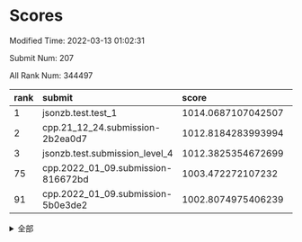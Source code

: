 # Scores

Modified Time: 2022-03-13 01:02:31

Submit Num: 207

All Rank Num: 344497

| rank |               submit               |       score        |       sigma        | pk_num |
| :--- | :--------------------------------- | :----------------- | :----------------- | :----- |
| 1    | jsonzb.test.test_1                 | 1014.0687107042507 | 0.8265392389392789 | 6664   |
| 2    | cpp.21_12_24.submission-2b2ea0d7   | 1012.8184283993994 | 0.7779341593933738 | 6655   |
| 3    | jsonzb.test.submission_level_4     | 1012.3825354672699 | 0.7814643991857458 | 6662   |
| 75   | cpp.2022_01_09.submission-816672bd | 1003.472272107232  | 0.7191884695786802 | 6656   |
| 91   | cpp.2022_01_09.submission-5b0e3de2 | 1002.8074975406239 | 0.7059148669665488 | 6653   |


<details>
<summary>全部</summary>

| rank |                 submit                 |       score        |       sigma        | pk_num |
| :--- | :------------------------------------- | :----------------- | :----------------- | :----- |
| 1    | jsonzb.test.test_1                     | 1014.0687107042507 | 0.8265392389392789 | 6664   |
| 2    | cpp.21_12_24.submission-2b2ea0d7       | 1012.8184283993994 | 0.7779341593933738 | 6655   |
| 3    | jsonzb.test.submission_level_4         | 1012.3825354672699 | 0.7814643991857458 | 6662   |
| 4    | gobigger.level_3.submission_level_3_42 | 1011.8661693347844 | 0.7717605227901325 | 6656   |
| 5    | gobigger.level_3.submission_level_3_9  | 1011.4302623263425 | 0.760190753988497  | 6654   |
| 6    | gobigger.level_3.submission_level_3_19 | 1011.3785492290491 | 0.8224925656920842 | 6662   |
| 7    | gobigger.level_3.submission_level_3_16 | 1011.2609685169633 | 0.7825312035571867 | 6654   |
| 8    | gobigger.level_3.submission_level_3_6  | 1011.2434613707078 | 0.7536136324215376 | 6658   |
| 9    | gobigger.level_3.submission_level_3_10 | 1011.1420929098995 | 0.7489482726092331 | 6657   |
| 10   | gobigger.level_3.submission_level_3_4  | 1011.0209018677194 | 0.7631394488527591 | 6657   |
| 11   | gobigger.level_3.submission_level_3_41 | 1010.9337982108035 | 0.7588527940255    | 6657   |
| 12   | gobigger.level_3.submission_level_3_27 | 1010.8554718241637 | 0.7634772407332939 | 6657   |
| 13   | gobigger.level_3.submission_level_3_21 | 1010.6943825762378 | 0.7792638403085167 | 6657   |
| 14   | gobigger.level_3.submission_level_3_30 | 1010.6744235692813 | 0.7702732690213856 | 6652   |
| 15   | gobigger.level_3.submission_level_3_25 | 1010.4591407926123 | 0.7634145208526637 | 6657   |
| 16   | gobigger.level_3.submission_level_3_28 | 1010.4371430855701 | 0.7843215235766811 | 6660   |
| 17   | gobigger.level_3.submission_level_3_20 | 1010.4354436165855 | 0.7603221682003477 | 6655   |
| 18   | gobigger.level_3.submission_level_3_35 | 1010.3863844802429 | 0.7591730364399457 | 6653   |
| 19   | gobigger.level_3.submission_level_3_2  | 1010.2889822675724 | 0.7373219959789171 | 6660   |
| 20   | gobigger.level_3.submission_level_3_5  | 1010.2853184019637 | 0.7896931188407322 | 6657   |
| 21   | gobigger.level_3.submission_level_3_0  | 1010.1252377280779 | 0.7687325398246888 | 6655   |
| 22   | gobigger.level_3.submission_level_3_26 | 1010.0744007746853 | 0.7544135135218762 | 6658   |
| 23   | gobigger.level_3.submission_level_3_48 | 1010.0460484335947 | 0.7568976622071774 | 6651   |
| 24   | gobigger.level_3.submission_level_3_24 | 1010.019775803064  | 0.7578648548794171 | 6659   |
| 25   | gobigger.level_3.submission_level_3_15 | 1010.0047411680619 | 0.755368043569693  | 6660   |
| 26   | gobigger.level_3.submission_level_3_14 | 1009.9640258057228 | 0.7588566059917258 | 6657   |
| 27   | gobigger.level_3.submission_level_3_36 | 1009.9581740408728 | 0.7734730943358934 | 6658   |
| 28   | gobigger.level_3.submission_level_3_22 | 1009.9456732674964 | 0.7605029111384743 | 6651   |
| 29   | gobigger.level_3.submission_level_3_34 | 1009.9067357902951 | 0.7756518546786912 | 6658   |
| 30   | gobigger.level_3.submission_level_3_31 | 1009.8696753141667 | 0.7486278833970408 | 6659   |
| 31   | gobigger.level_3.submission_level_3_7  | 1009.863552628544  | 0.7420804675739255 | 6651   |
| 32   | gobigger.level_3.submission_level_3_37 | 1009.8594448438513 | 0.7427653280576556 | 6657   |
| 33   | gobigger.level_3.submission_level_3_43 | 1009.7571605511351 | 0.7517254799115822 | 6657   |
| 34   | gobigger.level_3.submission_level_3_39 | 1009.6897122315715 | 0.7494346137211613 | 6656   |
| 35   | gobigger.level_3.submission_level_3_13 | 1009.6856876197822 | 0.7579657711699861 | 6654   |
| 36   | gobigger.level_3.submission_level_3_23 | 1009.655309796796  | 0.762144951725656  | 6654   |
| 37   | gobigger.level_3.submission_level_3_3  | 1009.6527749056895 | 0.7702852874675472 | 6652   |
| 38   | gobigger.level_3.submission_level_3_29 | 1009.6472023163116 | 0.7590099258897028 | 6649   |
| 39   | gobigger.level_3.submission_level_3_40 | 1009.6251339959571 | 0.7556234007016017 | 6657   |
| 40   | gobigger.level_3.submission_level_3_11 | 1009.4767233314744 | 0.7446156643471991 | 6659   |
| 41   | gobigger.level_3.submission_level_3_45 | 1009.4706267263707 | 0.7445719301765377 | 6660   |
| 42   | gobigger.level_3.submission_level_3_18 | 1009.4664635379844 | 0.7488539601327403 | 6659   |
| 43   | gobigger.level_3.submission_level_3_12 | 1009.4318980345226 | 0.7441097748710337 | 6657   |
| 44   | gobigger.level_3.submission_level_3_47 | 1009.3980710368184 | 0.7410079267869805 | 6654   |
| 45   | gobigger.level_3.submission_level_3_8  | 1009.3433886277858 | 0.7465887484951906 | 6656   |
| 46   | gobigger.level_3.submission_level_3_44 | 1009.2213055701163 | 0.7475587258743783 | 6656   |
| 47   | gobigger.level_3.submission_level_3_46 | 1008.9866552149366 | 0.7495568931390917 | 6654   |
| 48   | gobigger.level_3.submission_level_3_1  | 1008.9159717464347 | 0.7438186707210305 | 6654   |
| 49   | gobigger.level_3.submission_level_3_32 | 1008.6793968748639 | 0.7463051944200861 | 6659   |
| 50   | gobigger.level_3.submission_level_3_33 | 1008.6503528618599 | 0.7359707977493026 | 6660   |
| 51   | gobigger.level_3.submission_level_3_38 | 1008.5518822617282 | 0.751618583990974  | 6657   |
| 52   | gobigger.level_3.submission_level_3_49 | 1008.447057598361  | 0.731428809666224  | 6656   |
| 53   | gobigger.level_3.submission_level_3_17 | 1008.0383281186417 | 0.7610524343203425 | 6660   |
| 54   | gobigger.level_1.submission_level_1_1  | 1004.8578051688831 | 0.7276806285827438 | 6655   |
| 55   | gobigger.level_1.submission_level_1_12 | 1004.1934973220684 | 0.7219024444923847 | 6659   |
| 56   | gobigger.level_1.submission_level_1_7  | 1004.1110702872163 | 0.7195786422385824 | 6657   |
| 57   | gobigger.level_1.submission_level_1_26 | 1004.0905263083166 | 0.7249531437459964 | 6659   |
| 58   | gobigger.level_1.submission_level_1_45 | 1004.0601525694581 | 0.7231841758112483 | 6658   |
| 59   | gobigger.level_1.submission_level_1_38 | 1004.0548702120661 | 0.7094087949883979 | 6657   |
| 60   | gobigger.level_1.submission_level_1_40 | 1004.0240023494367 | 0.7178301933436272 | 6653   |
| 61   | gobigger.level_1.submission_level_1_18 | 1003.9822952549433 | 0.7205419383352616 | 6656   |
| 62   | gobigger.level_1.submission_level_1_36 | 1003.9644887661079 | 0.7116287354422691 | 6656   |
| 63   | gobigger.level_1.submission_level_1_6  | 1003.9520649732982 | 0.7257474827002108 | 6656   |
| 64   | gobigger.level_1.submission_level_1_34 | 1003.8871108005935 | 0.7187438659216614 | 6656   |
| 65   | gobigger.level_1.submission_level_1_29 | 1003.8458999836917 | 0.7159597826982366 | 6656   |
| 66   | gobigger.level_1.submission_level_1_0  | 1003.8453041311441 | 0.7197776302164988 | 6658   |
| 67   | gobigger.level_1.submission_level_1_49 | 1003.8427644025252 | 0.7149455768930836 | 6658   |
| 68   | gobigger.level_1.submission_level_1_48 | 1003.8134501707843 | 0.7273383257458227 | 6660   |
| 69   | gobigger.level_1.submission_level_1_46 | 1003.7986768306447 | 0.7197397879140397 | 6654   |
| 70   | gobigger.level_1.submission_level_1_21 | 1003.7631448213833 | 0.7206971826138262 | 6660   |
| 71   | gobigger.level_1.submission_level_1_13 | 1003.7507409105142 | 0.7158771176495204 | 6653   |
| 72   | gobigger.level_1.submission_level_1_11 | 1003.6570903062577 | 0.7102152057867784 | 6656   |
| 73   | gobigger.level_1.submission_level_1_42 | 1003.6554779932522 | 0.7186318033584879 | 6654   |
| 74   | gobigger.level_1.submission_level_1_14 | 1003.5257860167137 | 0.7147711520903556 | 6653   |
| 75   | cpp.2022_01_09.submission-816672bd     | 1003.472272107232  | 0.7191884695786802 | 6656   |
| 76   | gobigger.level_1.submission_level_1_32 | 1003.398821475215  | 0.7224526154464822 | 6656   |
| 77   | gobigger.level_1.submission_level_1_30 | 1003.3421160279423 | 0.7291089133103192 | 6661   |
| 78   | gobigger.level_1.submission_level_1_39 | 1003.2892799958736 | 0.7184515697454199 | 6659   |
| 79   | gobigger.level_1.submission_level_1_10 | 1003.238982708142  | 0.7119057784195089 | 6660   |
| 80   | gobigger.level_1.submission_level_1_2  | 1003.2302742499801 | 0.7240569352750407 | 6658   |
| 81   | gobigger.level_1.submission_level_1_3  | 1003.2037040536372 | 0.7144283987750433 | 6658   |
| 82   | gobigger.level_1.submission_level_1_4  | 1003.1980841491778 | 0.7185272759273539 | 6657   |
| 83   | gobigger.level_1.submission_level_1_35 | 1003.1941687157604 | 0.7062505379009386 | 6654   |
| 84   | gobigger.level_1.submission_level_1_9  | 1003.1205999505223 | 0.7096149787353305 | 6653   |
| 85   | gobigger.level_1.submission_level_1_43 | 1003.104220018649  | 0.7077640374297358 | 6658   |
| 86   | gobigger.level_1.submission_level_1_17 | 1002.9445642466471 | 0.7048317417373179 | 6652   |
| 87   | gobigger.level_1.submission_level_1_27 | 1002.9196593771304 | 0.714391414941119  | 6653   |
| 88   | gobigger.level_1.submission_level_1_37 | 1002.8397869458571 | 0.7209919134665757 | 6659   |
| 89   | gobigger.level_1.submission_level_1_8  | 1002.8266504204493 | 0.7173728192074482 | 6663   |
| 90   | gobigger.level_1.submission_level_1_44 | 1002.8169635414027 | 0.7231900776965512 | 6653   |
| 91   | cpp.2022_01_09.submission-5b0e3de2     | 1002.8074975406239 | 0.7059148669665488 | 6653   |
| 92   | gobigger.level_1.submission_level_1_22 | 1002.8036315275668 | 0.722714418758301  | 6659   |
| 93   | gobigger.level_1.submission_level_1_19 | 1002.7743097829037 | 0.7105682180504207 | 6658   |
| 94   | gobigger.level_1.submission_level_1_31 | 1002.7220372856051 | 0.7179525415931096 | 6656   |
| 95   | gobigger.level_1.submission_level_1_16 | 1002.6606640549796 | 0.7225530803792921 | 6654   |
| 96   | gobigger.level_1.submission_level_1_15 | 1002.6432868381886 | 0.7097275050328389 | 6655   |
| 97   | gobigger.level_1.submission_level_1_47 | 1002.6425932993777 | 0.7113056600737057 | 6659   |
| 98   | gobigger.level_1.submission_level_1_41 | 1002.6249102505565 | 0.7161678247532519 | 6655   |
| 99   | gobigger.level_1.submission_level_1_24 | 1002.5669875197383 | 0.7174795389985772 | 6654   |
| 100  | gobigger.level_1.submission_level_1_33 | 1002.5489846216145 | 0.7186548779303383 | 6659   |
| 101  | gobigger.level_1.submission_level_1_5  | 1002.5160975694932 | 0.7084526358928952 | 6657   |
| 102  | gobigger.level_1.submission_level_1_28 | 1002.3222712754065 | 0.7116104668504041 | 6656   |
| 103  | gobigger.level_1.submission_level_1_23 | 1002.2914586933338 | 0.7035614302299659 | 6656   |
| 104  | gobigger.level_1.submission_level_1_20 | 1002.0126872185076 | 0.7104909542879465 | 6655   |
| 105  | gobigger.level_1.submission_level_1_25 | 1001.7435328403106 | 0.7219367786932033 | 6660   |
| 106  | gobigger.random.submission_random_10   | 997.8877619262686  | 0.6975544466252583 | 6652   |
| 107  | gobigger.random.submission_random_11   | 997.5558066012702  | 0.7006477163186594 | 6657   |
| 108  | gobigger.random.submission_random_32   | 997.5213049833884  | 0.6985485247869847 | 6660   |
| 109  | gobigger.random.submission_random_35   | 997.1550126909646  | 0.7075526540280745 | 6654   |
| 110  | gobigger.random.submission_random_47   | 997.0704688810528  | 0.7179446583345435 | 6656   |
| 111  | gobigger.random.submission_random_6    | 997.0509177864865  | 0.7153018168584568 | 6653   |
| 112  | gobigger.random.submission_random_7    | 996.9184823501039  | 0.6972522596555744 | 6653   |
| 113  | gobigger.random.submission_random_17   | 996.8498106676716  | 0.7012563180701699 | 6655   |
| 114  | gobigger.random.submission_random_25   | 996.7145462882555  | 0.7168654352393695 | 6658   |
| 115  | gobigger.random.submission_random_19   | 996.6244575062357  | 0.7037476387643014 | 6652   |
| 116  | gobigger.random.submission_random_30   | 996.6234780859735  | 0.7056339098631301 | 6665   |
| 117  | gobigger.random.submission_random_9    | 996.6193554833219  | 0.6965469409158044 | 6660   |
| 118  | gobigger.random.submission_random_43   | 996.559076032387   | 0.7207389592670469 | 6656   |
| 119  | gobigger.random.submission_random_45   | 996.4069863227326  | 0.7079044588514151 | 6658   |
| 120  | gobigger.random.submission_random_3    | 996.3975948088245  | 0.7047159245315044 | 6659   |
| 121  | gobigger.random.submission_random_44   | 996.3864698494145  | 0.7085234470386562 | 6660   |
| 122  | gobigger.random.submission_random_15   | 996.376521144687   | 0.7042029353925717 | 6661   |
| 123  | gobigger.random.submission_random_18   | 996.347174832977   | 0.7090968656912405 | 6660   |
| 124  | gobigger.random.submission_random_41   | 996.3118932907886  | 0.7138976455818027 | 6652   |
| 125  | gobigger.random.submission_random_49   | 996.2513690288646  | 0.7131399345749313 | 6665   |
| 126  | gobigger.random.submission_random_38   | 996.2062058540346  | 0.7062935871643474 | 6655   |
| 127  | gobigger.random.submission_random_46   | 996.16220523154    | 0.6982910284316358 | 6656   |
| 128  | gobigger.random.submission_random_14   | 996.1358458496326  | 0.7117757857066591 | 6655   |
| 129  | gobigger.random.submission_random_29   | 996.0318247752363  | 0.7020232035714985 | 6658   |
| 130  | gobigger.random.submission_random_24   | 996.0181132436352  | 0.7078552878196754 | 6658   |
| 131  | gobigger.random.submission_random_2    | 995.9757710531213  | 0.708505509419368  | 6657   |
| 132  | gobigger.random.submission_random_48   | 995.9695233020111  | 0.7205054445697436 | 6656   |
| 133  | gobigger.random.submission_random_16   | 995.9679538988527  | 0.709266345476642  | 6648   |
| 134  | gobigger.random.submission_random_12   | 995.9676912074588  | 0.702623893977484  | 6660   |
| 135  | gobigger.random.submission_random_21   | 995.9257177558264  | 0.7093287320103794 | 6658   |
| 136  | gobigger.random.submission_random_26   | 995.9001796319396  | 0.7051063801662036 | 6659   |
| 137  | gobigger.random.submission_random_36   | 995.8794789992276  | 0.7134702590340765 | 6655   |
| 138  | gobigger.random.submission_random_20   | 995.8674108037785  | 0.6930781320262311 | 6661   |
| 139  | gobigger.random.submission_random_27   | 995.8332776768981  | 0.7147518119197669 | 6661   |
| 140  | gobigger.random.submission_random_34   | 995.7946714325788  | 0.7044249133899951 | 6657   |
| 141  | gobigger.random.submission_random_37   | 995.5410897610614  | 0.7099627241496723 | 6653   |
| 142  | gobigger.random.submission_random_40   | 995.4373428391883  | 0.7152685285769805 | 6663   |
| 143  | gobigger.random.submission_random_31   | 995.3911397623441  | 0.7101667598478424 | 6654   |
| 144  | gobigger.random.submission_random_4    | 995.3331996962055  | 0.7070972812033763 | 6660   |
| 145  | gobigger.random.submission_random_22   | 995.2966403672154  | 0.7032380896788144 | 6656   |
| 146  | gobigger.random.submission_random_5    | 995.2957084599341  | 0.7088554906884345 | 6662   |
| 147  | gobigger.random.submission_random_39   | 995.2827074480803  | 0.7128262410891736 | 6656   |
| 148  | gobigger.random.submission_random_42   | 995.2326337717371  | 0.7132677060677869 | 6652   |
| 149  | gobigger.random.submission_random_0    | 995.1966323726663  | 0.721549267936378  | 6656   |
| 150  | gobigger.random.submission_random_13   | 995.156797655867   | 0.7175815043792825 | 6661   |
| 151  | gobigger.random.submission_random_1    | 995.0761723918876  | 0.7118254882971968 | 6654   |
| 152  | gobigger.random.submission_random_28   | 995.0715640750802  | 0.7165065450694974 | 6661   |
| 153  | gobigger.random.submission_random_33   | 994.9485545675457  | 0.7022237678336147 | 6650   |
| 154  | gobigger.random.submission_random_23   | 994.8821817826075  | 0.7272277492377742 | 6658   |
| 155  | gobigger.level_2.submission_level_2_8  | 994.6767771655022  | 0.7322510912341412 | 6657   |
| 156  | gobigger.random.submission_random_8    | 994.3919283113369  | 0.7221379376935153 | 6659   |
| 157  | gobigger.level_2.submission_level_2_12 | 993.497404367475   | 0.7265167705890497 | 6658   |
| 158  | gobigger.level_2.submission_level_2_38 | 993.3660440918602  | 0.725242631974204  | 6657   |
| 159  | gobigger.level_2.submission_level_2_10 | 993.1857591453677  | 0.7491141896931377 | 6661   |
| 160  | gobigger.level_2.submission_level_2_7  | 993.1219138645849  | 0.73297460283688   | 6659   |
| 161  | gobigger.level_2.submission_level_2_33 | 993.01188601115    | 0.7352988227315242 | 6652   |
| 162  | gobigger.level_2.submission_level_2_18 | 993.0061562633582  | 0.7222803324738912 | 6659   |
| 163  | gobigger.level_2.submission_level_2_6  | 992.8849195693027  | 0.727579136451432  | 6660   |
| 164  | gobigger.level_2.submission_level_2_17 | 992.8447122423942  | 0.7227370793293354 | 6662   |
| 165  | gobigger.level_2.submission_level_2_4  | 992.8050450472136  | 0.7428665491618618 | 6658   |
| 166  | gobigger.level_2.submission_level_2_5  | 992.5943842224332  | 0.74470108756114   | 6658   |
| 167  | gobigger.level_2.submission_level_2_30 | 992.5922917090382  | 0.7494374555833562 | 6662   |
| 168  | gobigger.level_2.submission_level_2_22 | 992.5521709960582  | 0.746656787113127  | 6658   |
| 169  | gobigger.level_2.submission_level_2_31 | 992.5366244172084  | 0.7365954194022912 | 6659   |
| 170  | gobigger.level_2.submission_level_2_2  | 992.4896939745057  | 0.7530158799845876 | 6659   |
| 171  | gobigger.level_2.submission_level_2_32 | 992.4712870698828  | 0.7389312736869408 | 6656   |
| 172  | gobigger.level_2.submission_level_2_44 | 992.4435498560597  | 0.7370926590110435 | 6657   |
| 173  | gobigger.level_2.submission_level_2_35 | 992.3957706231909  | 0.7585629041689951 | 6656   |
| 174  | gobigger.level_2.submission_level_2_48 | 992.3267191992334  | 0.7469667198205416 | 6660   |
| 175  | gobigger.level_2.submission_level_2_0  | 992.3236510473065  | 0.7626127176157202 | 6656   |
| 176  | gobigger.level_2.submission_level_2_23 | 992.3041174254491  | 0.7303942799181637 | 6656   |
| 177  | gobigger.level_2.submission_level_2_3  | 992.2613850988506  | 0.7565949030577429 | 6659   |
| 178  | gobigger.level_2.submission_level_2_40 | 992.2479652216429  | 0.7289131883911583 | 6651   |
| 179  | gobigger.level_2.submission_level_2_9  | 992.2454385973132  | 0.7369005972591124 | 6659   |
| 180  | gobigger.level_2.submission_level_2_49 | 992.1219311563882  | 0.7479025497286629 | 6657   |
| 181  | gobigger.level_2.submission_level_2_39 | 992.0383013119596  | 0.7520698669670871 | 6658   |
| 182  | gobigger.level_2.submission_level_2_41 | 991.92475509948    | 0.7434214384658583 | 6660   |
| 183  | gobigger.level_2.submission_level_2_29 | 991.8996393441636  | 0.7437904207905882 | 6660   |
| 184  | gobigger.level_2.submission_level_2_42 | 991.8973685057442  | 0.742216447167331  | 6658   |
| 185  | gobigger.level_2.submission_level_2_46 | 991.8415693013611  | 0.741620511370883  | 6656   |
| 186  | gobigger.level_2.submission_level_2_34 | 991.832785761302   | 0.7334932389164557 | 6658   |
| 187  | gobigger.level_2.submission_level_2_27 | 991.8039148545414  | 0.7343124431877909 | 6655   |
| 188  | gobigger.level_2.submission_level_2_20 | 991.7926200232508  | 0.7634483645468677 | 6655   |
| 189  | gobigger.level_2.submission_level_2_21 | 991.7922823690358  | 0.7317648569553653 | 6657   |
| 190  | gobigger.level_2.submission_level_2_14 | 991.7817695484118  | 0.7488156205017793 | 6659   |
| 191  | gobigger.level_2.submission_level_2_47 | 991.7039751004121  | 0.7536175572264193 | 6656   |
| 192  | gobigger.level_2.submission_level_2_24 | 991.7005115764733  | 0.7545037707930179 | 6655   |
| 193  | gobigger.level_2.submission_level_2_16 | 991.6976613578117  | 0.7618955343601593 | 6648   |
| 194  | gobigger.level_2.submission_level_2_15 | 991.6608928147291  | 0.7481331331150219 | 6660   |
| 195  | gobigger.level_2.submission_level_2_1  | 991.6256260806645  | 0.7471508401646123 | 6656   |
| 196  | gobigger.level_2.submission_level_2_25 | 991.609973047061   | 0.7378966492061445 | 6654   |
| 197  | gobigger.level_2.submission_level_2_45 | 991.5857496150785  | 0.7700930602479715 | 6660   |
| 198  | gobigger.level_2.submission_level_2_43 | 991.513510957336   | 0.7339453000308622 | 6657   |
| 199  | gobigger.level_2.submission_level_2_13 | 991.5057749171899  | 0.7632100764649736 | 6655   |
| 200  | gobigger.level_2.submission_level_2_26 | 991.4867890210019  | 0.7503009965554732 | 6665   |
| 201  | gobigger.level_2.submission_level_2_28 | 991.2806989336372  | 0.7533518773913986 | 6656   |
| 202  | gobigger.level_2.submission_level_2_19 | 991.0248820568777  | 0.7624141253571518 | 6657   |
| 203  | gobigger.level_2.submission_level_2_36 | 990.4694536112485  | 0.7669912920582894 | 6660   |
| 204  | gobigger.level_2.submission_level_2_11 | 989.9579530264816  | 0.7570704743936771 | 6661   |
| 205  | gobigger.level_2.submission_level_2_37 | 989.925083997499   | 0.7781843345342648 | 6663   |
| 206  | gobigger.none.submission_none_1        | 977.250223764567   | 1.335642989965603  | 6656   |
| 207  | gobigger.none.submission_none_0        | 976.5757598892151  | 1.4310298442335299 | 6657   |

</details>